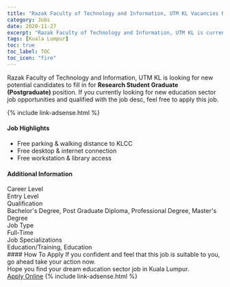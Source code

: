 ```yaml
---
title: "Razak Faculty of Technology and Information, UTM KL Vacancies Research Student Graduate (Postgraduate)" 
category: Jobs 
date: 2020-11-27 
excerpt: "Razak Faculty of Technology and Information, UTM KL is currently looking for suitable person to fill in the Research Student Graduate (Postgraduate) which positioned at Kuala Lumpur" 
tags: [Kuala Lumpur] 
toc: true 
toc_label: TOC 
toc_icon: "fire" 
--- 
```


<p>Razak Faculty of Technology and Information, UTM KL is looking for new potential candidates to fill in for <b>Research Student Graduate (Postgraduate)</b> position. If you currently looking for new education sector job opportunities and qualified with the job desc, feel free to apply this job.
</p>{% include link-adsense.html %} 
 <div><div><div><h4>Job Highlights</h4></div></div><div><ul><li><div><div><div><div></div></div></div><div><span>Free parking &amp; walking distance to KLCC</span></div></div></li><li><div><div><div><div></div></div></div><div><span>Free desktop &amp; internet connection</span></div></div></li><li><div><div><div><div></div></div></div><div><span>Free workstation &amp; library access</span></div></div></li></ul></div></div> 
<div><div><div><h4>Additional Information</h4></div></div><div><div><div><div><div><div><div><div><span>Career Level</span></div></div><div><span>Entry Level</span></div></div></div></div><div><div><div><div><div><span>Qualification</span></div></div><div><span>Bachelor's Degree, Post Graduate Diploma, Professional Degree, Master's Degree</span></div></div></div></div><div><div><div><div><div><span>Job Type</span></div></div><div><span>Full-Time</span></div></div></div></div><div><div><div><div><div><span>Job Specializations</span></div></div><div><span>Education/Training, Education</span></div></div></div></div></div></div></div></div> 
#### How To Apply 
If you confident and feel that this job is suitable to you, go ahead take your action now. <br/> 
Hope you find your dream education sector job in Kuala Lumpur. <br/> 
<a href="https://www.jobstreet.com.my/en/job/research-student-graduate-postgraduate-4432058?jobId=jobstreet-my-job-4432058&sectionRank=13&token=0~8414038d-d86e-4b05-8c6b-a1066d420f22&fr=SRP%20View%20In%20New%20Ta" class="btn btn--info" target="_blank" rel="nofollow noopenner">Apply Online</a> 
{% include link-adsense.html %} 